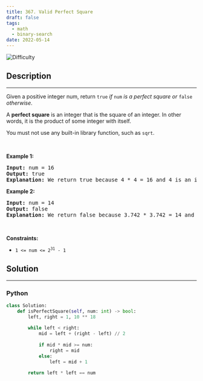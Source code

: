 ```yaml
---
title: 367. Valid Perfect Square
draft: false
tags: 
  - math
  - binary-search
date: 2022-05-14
---
```


![Difficulty](https://img.shields.io/badge/Difficulty-Easy-blue.svg)

## Description

---
<p>Given a positive integer num, return <code>true</code> <em>if</em> <code>num</code> <em>is a perfect square or</em> <code>false</code> <em>otherwise</em>.</p>

<p>A <strong>perfect square</strong> is an integer that is the square of an integer. In other words, it is the product of some integer with itself.</p>

<p>You must not use any built-in library function, such as <code>sqrt</code>.</p>

<p>&nbsp;</p>
<p><strong class="example">Example 1:</strong></p>

<pre>
<strong>Input:</strong> num = 16
<strong>Output:</strong> true
<strong>Explanation:</strong> We return true because 4 * 4 = 16 and 4 is an integer.
</pre>

<p><strong class="example">Example 2:</strong></p>

<pre>
<strong>Input:</strong> num = 14
<strong>Output:</strong> false
<strong>Explanation:</strong> We return false because 3.742 * 3.742 = 14 and 3.742 is not an integer.
</pre>

<p>&nbsp;</p>
<p><strong>Constraints:</strong></p>

<ul>
	<li><code>1 &lt;= num &lt;= 2<sup>31</sup> - 1</code></li>
</ul>


## Solution

---
### Python
``` py title='valid-perfect-square'
class Solution:
    def isPerfectSquare(self, num: int) -> bool:
        left, right = 1, 10 ** 18
        
        while left < right:
            mid = left + (right - left) // 2
            
            if mid * mid >= num:
                right = mid
            else:
                left = mid + 1
        
        return left * left == num

```

